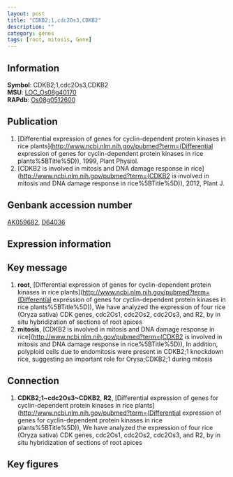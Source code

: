 ```yaml
---
layout: post
title: "CDKB2;1,cdc2Os3,CDKB2"
description: ""
category: genes
tags: [root, mitosis, Gene]
---
```


## Information
__Symbol__: CDKB2;1,cdc2Os3,CDKB2  
__MSU__: [LOC_Os08g40170](http://rice.plantbiology.msu.edu/cgi-bin/ORF_infopage.cgi?orf=LOC_Os08g40170)  
__RAPdb__: [Os08g0512600](http://rapdb.dna.affrc.go.jp/viewer/gbrowse_details/irgsp1?name=Os08g0512600)  

## Publication
1. [Differential expression of genes for cyclin-dependent protein kinases in rice plants](http://www.ncbi.nlm.nih.gov/pubmed?term=(Differential expression of genes for cyclin-dependent protein kinases in rice plants%5BTitle%5D)), 1999, Plant Physiol.
2. [CDKB2 is involved in mitosis and DNA damage response in rice](http://www.ncbi.nlm.nih.gov/pubmed?term=(CDKB2 is involved in mitosis and DNA damage response in rice%5BTitle%5D)), 2012, Plant J.

## Genbank accession number
[AK059682](http://www.ncbi.nlm.nih.gov/nuccore/AK059682), [D64036](http://www.ncbi.nlm.nih.gov/nuccore/D64036)

## Expression information

## Key message
1. __root__, [Differential expression of genes for cyclin-dependent protein kinases in rice plants](http://www.ncbi.nlm.nih.gov/pubmed?term=(Differential expression of genes for cyclin-dependent protein kinases in rice plants%5BTitle%5D)),  We have analyzed the expression of four rice (Oryza sativa) CDK genes, cdc2Os1, cdc2Os2, cdc2Os3, and R2, by in situ hybridization of sections of root apices
2. __mitosis__, [CDKB2 is involved in mitosis and DNA damage response in rice](http://www.ncbi.nlm.nih.gov/pubmed?term=(CDKB2 is involved in mitosis and DNA damage response in rice%5BTitle%5D)),  In addition, polyploid cells due to endomitosis were present in CDKB2;1 knockdown rice, suggesting an important role for Orysa;CDKB2;1 during mitosis

## Connection
1. __CDKB2;1~cdc2Os3~CDKB2__, __R2__, [Differential expression of genes for cyclin-dependent protein kinases in rice plants](http://www.ncbi.nlm.nih.gov/pubmed?term=(Differential expression of genes for cyclin-dependent protein kinases in rice plants%5BTitle%5D)),  We have analyzed the expression of four rice (Oryza sativa) CDK genes, cdc2Os1, cdc2Os2, cdc2Os3, and R2, by in situ hybridization of sections of root apices

## Key figures


